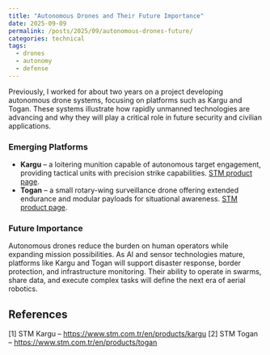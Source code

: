 ```yaml
---
title: "Autonomous Drones and Their Future Importance"
date: 2025-09-09
permalink: /posts/2025/09/autonomous-drones-future/
categories: technical
tags:
  - drones
  - autonomy
  - defense
---
```


Previously, I worked for about two years on a project developing autonomous drone systems, focusing on platforms such as Kargu and Togan. These systems illustrate how rapidly unmanned technologies are advancing and why they will play a critical role in future security and civilian applications.

### Emerging Platforms

- **Kargu** – a loitering munition capable of autonomous target engagement, providing tactical units with precision strike capabilities. [STM product page](https://www.stm.com.tr/en/products/kargu).
- **Togan** – a small rotary-wing surveillance drone offering extended endurance and modular payloads for situational awareness. [STM product page](https://www.stm.com.tr/en/products/togan).

### Future Importance

Autonomous drones reduce the burden on human operators while expanding mission possibilities. As AI and sensor technologies mature, platforms like Kargu and Togan will support disaster response, border protection, and infrastructure monitoring. Their ability to operate in swarms, share data, and execute complex tasks will define the next era of aerial robotics.

## References

[1] STM Kargu – https://www.stm.com.tr/en/products/kargu
[2] STM Togan – https://www.stm.com.tr/en/products/togan
